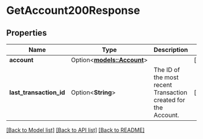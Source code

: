 # GetAccount200Response

## Properties

Name | Type | Description | Notes
------------ | ------------- | ------------- | -------------
**account** | Option<[**models::Account**](Account.md)> |  | [optional]
**last_transaction_id** | Option<**String**> | The ID of the most recent Transaction created for the Account. | [optional]

[[Back to Model list]](../README.md#documentation-for-models) [[Back to API list]](../README.md#documentation-for-api-endpoints) [[Back to README]](../README.md)



